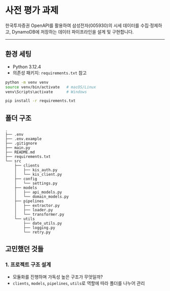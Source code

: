 # 사전 평가 과제
한국투자증권 OpenAPI를 활용하여 삼성전자(005930)의 시세 데이터를 수집·정제하고, DynamoDB에 저장하는 데이터 파이프라인을 설계 및 구현합니다.

---
## 환경 세팅
- Python 3.12.4
- 의존성 패키지: `requirements.txt` 참고

```bash
python -m venv venv
source venv/bin/activate   # macOS/Linux
venv\Scripts\activate      # Windows

pip install -r requirements.txt
```

## 폴더 구조
```
.
├── .env
├── .env.example
├── .gitignore
├── main.py
├── README.md
├── requirements.txt
└── src
    ├── clients
    │   ├── kis_auth.py
    │   └── kis_client.py
    ├── config
    │   └── settings.py
    ├── models
    │   ├── api_models.py
    │   └── domain_models.py
    ├── pipelines
    │   ├── extractor.py
    │   ├── loader.py
    │   └── transformer.py
    └── utils
        ├── date_utils.py
        ├── logging.py
        └── retry.py
```

## 고민했던 것들

### 1. 프로젝트 구조 설계
- 모듈화를 진행하며 가독성 높은 구조가 무엇일까?
- `clients`, `models`, `pipelines`, `utils`로 역할에 따라 폴더를 나누어 관리